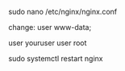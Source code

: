 <!-- https://ilovedjango.com/django/tips/bugs/nginx-django-throwing-403-error-forbidden-on-static-files/ -->

sudo nano /etc/nginx/nginx.conf

change:
user www-data;
<!-- to -->
user youruser <!-- or --> user root

sudo systemctl restart nginx

